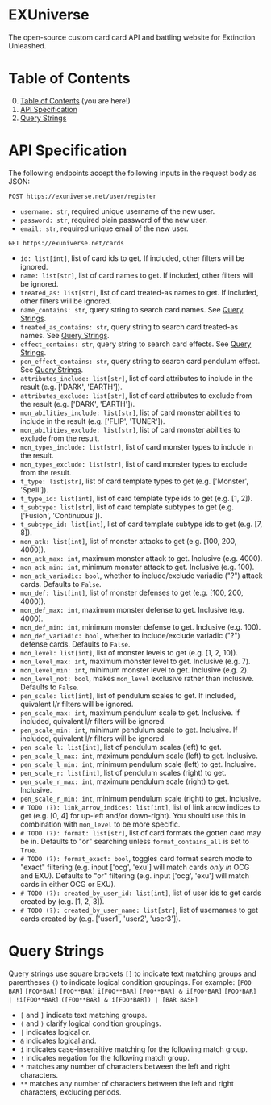 
# EXUniverse
The open-source custom card card API and battling website for Extinction Unleashed.

# Table of Contents
0. [Table of Contents](#table-of-contents) (you are here!)
1. [API Specification](#api-specification)
2. [Query Strings](#query-strings)

# API Specification
The following endpoints accept the following inputs in the request body as JSON:

`POST https://exuniverse.net/user/register`
 - `username: str`, required unique username of the new user.
 - `password: str`, required plain password of the new user.
 - `email: str`, required unique email of the new user.

`GET https://exuniverse.net/cards`
 - `id: list[int]`, list of card ids to get. If included, other filters will be ignored.
 - `name: list[str]`, list of card names to get. If included, other filters will be ignored.
 - `treated_as: list[str]`, list of card treated-as names to get. If included, other filters will be ignored.
 - `name_contains: str`, query string to search card names. See [Query Strings](#query-strings).
 - `treated_as_contains: str`, query string to search card treated-as names. See [Query Strings](#query-strings).
 - `effect_contains: str`, query string to search card effects. See [Query Strings](#query-strings).
 - `pen_effect_contains: str`, query string to search card pendulum effect. See [Query Strings](#query-strings).
 - `attributes_include: list[str]`, list of card attributes to include in the result (e.g. ['DARK', 'EARTH']).
 - `attributes_exclude: list[str]`, list of card attributes to exclude from the result (e.g. ['DARK', 'EARTH']).
 - `mon_abilities_include: list[str]`, list of card monster abilities to include in the result (e.g. ['FLIP', 'TUNER']).
 - `mon_abilities_exclude: list[str]`, list of card monster abilities to exclude from the result.
 - `mon_types_include: list[str]`, list of card monster types to include in the result.
 - `mon_types_exclude: list[str]`, list of card monster types to exclude from the result.
 - `t_type: list[str]`, list of card template types to get (e.g. ['Monster', 'Spell']).
 - `t_type_id: list[int]`, list of card template type ids to get (e.g. [1, 2]).
 - `t_subtype: list[str]`, list of card template subtypes to get (e.g. ['Fusion', 'Continuous']).
 - `t_subtype_id: list[int]`, list of card template subtype ids to get (e.g. [7, 8]).
 - `mon_atk: list[int]`, list of monster attacks to get (e.g. [100, 200, 4000]).
 - `mon_atk_max: int`, maximum monster attack to get. Inclusive (e.g. 4000).
 - `mon_atk_min: int`, minimum monster attack to get. Inclusive (e.g. 100).
 - `mon_atk_variadic: bool`, whether to include/exclude variadic ("?") attack cards. Defaults to `False`.
 - `mon_def: list[int]`, list of monster defenses to get (e.g. [100, 200, 4000]).
 - `mon_def_max: int`, maximum monster defense to get. Inclusive (e.g. 4000).
 - `mon_def_min: int`, minimum monster defense to get. Inclusive (e.g. 100).
 - `mon_def_variadic: bool`, whether to include/exclude variadic ("?") defense cards. Defaults to `False`.
 - `mon_level: list[int]`, list of monster levels to get (e.g. [1, 2, 10]).
 - `mon_level_max: int`, maximum monster level to get. Inclusive (e.g. 7).
 - `mon_level_min: int`, minimum monster level to get. Inclusive (e.g. 2).
 - `mon_level_not: bool`, makes `mon_level` exclusive rather than inclusive. Defaults to `False`.
 - `pen_scale: list[int]`, list of pendulum scales to get. If included, quivalent l/r filters will be ignored.
 - `pen_scale_max: int`, maximum pendulum scale to get. Inclusive. If included, quivalent l/r filters will be ignored.
 - `pen_scale_min: int`, minimum pendulum scale to get. Inclusive. If included, quivalent l/r filters will be ignored.
 - `pen_scale_l: list[int]`, list of pendulum scales (left) to get.
 - `pen_scale_l_max: int`, maximum pendulum scale (left) to get. Inclusive.
 - `pen_scale_l_min: int`, minimum pendulum scale (left) to get. Inclusive.
 - `pen_scale_r: list[int]`, list of pendulum scales (right) to get.
 - `pen_scale_r_max: int`, maximum pendulum scale (right) to get. Inclusive.
 - `pen_scale_r_min: int`, minimum pendulum scale (right) to get. Inclusive.
 - `# TODO (?): link_arrow_indices: list[int]`, list of link arrow indices to get (e.g. [0, 4] for up-left and/or down-right). You should use this in combination with `mon_level` to be more specific.
 - `# TODO (?): format: list[str]`, list of card formats the gotten card may be in. Defaults to "or" searching unless `format_contains_all` is set to `True`.
 - `# TODO (?): format_exact: bool`, toggles card format search mode to "exact" filtering (e.g. input ['ocg', 'exu'] will match cards *only in* OCG and EXU). Defaults to "or" filtering (e.g. input ['ocg', 'exu'] will match cards in either OCG or EXU).
 - `# TODO (?): created_by_user_id: list[int]`, list of user ids to get cards created by (e.g. [1, 2, 3]).
 - `# TODO (?): created_by_user_name: list[str]`, list of usernames to get cards created by (e.g. ['user1', 'user2', 'user3']).




# Query Strings
Query strings use square brackets `[]` to indicate text matching groups and
parentheses `()` to indicate logical condition groupings. For example:
`[FOO BAR]` `[FOO*BAR]` `[FOO**BAR]` `i[FOO**BAR]` `[FOO**BAR] & i[FOO*BAR]`
`[FOO*BAR] | !i[FOO**BAR]` `([FOO**BAR] & i[FOO*BAR]) | [BAR BASH]`
- `[` and `]` indicate text matching groups.
- `(` and `)` clarify logical condition groupings.
- `|` indicates logical or.
- `&` indicates logical and.
- `i` indicates case-insensitive matching for the following match group.
- `!` indicates negation for the following match group.
- `*` matches any number of characters between the left and right characters.
- `**` matches any number of characters between the left and right characters, excluding periods.
